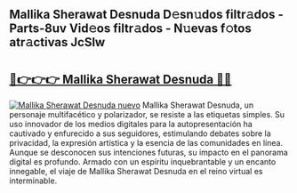## Mallika Sherawat Desnuda D𝚎sn𝚞dos filtr𝚊dos - Parts-8uv Vid𝚎os filtr𝚊dos - N𝚞evas f𝚘tos atr𝚊ctivas JcSlw

# <h2><a href="http://mban98.tromn.icu/?c=Mallika+Sherawat+Desnuda">🔗👉👉👉 Mallika Sherawat Desnuda 🔗🔗</a></h2>

[![Mallika Sherawat Desnuda nuevo](https://i.imgur.com/pEAQMta.gif)](http://mban98.tromn.icu/?c=Mallika+Sherawat+Desnuda)
Mallika Sherawat Desnuda, un personaje multifacético y polarizador, se resiste a las etiquetas simples. Su uso innovador de los medios digitales para la autopresentación ha cautivado y enfurecido a sus seguidores, estimulando debates sobre la privacidad, la expresión artística y la esencia de las comunidades en línea. Aunque se desconocen sus intenciones futuras, su impacto en el panorama digital es profundo. Armado con un espíritu inquebrantable y un encanto innegable, el viaje de Mallika Sherawat Desnuda en el reino virtual es interminable.
